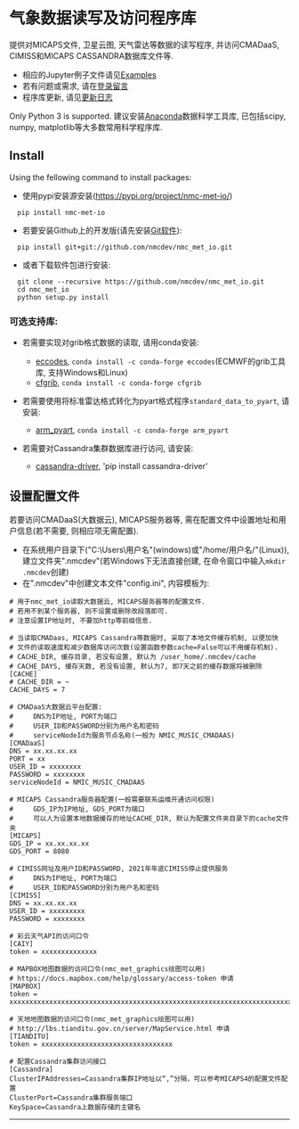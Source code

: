 # 气象数据读写及访问程序库

提供对MICAPS文件, 卫星云图, 天气雷达等数据的读写程序, 并访问CMADaaS, CIMISS和MICAPS CASSANDRA数据库文件等.

* 相应的Jupyter例子文件请见[Examples](https://nbviewer.jupyter.org/github/nmcdev/nmc_met_io/tree/master/examples/)
* 若有问题或需求, 请在[登录留言](https://github.com/nmcdev/nmc_met_io/issues)
* 程序库更新, 请见[更新日志](https://github.com/nmcdev/nmc_met_io/wiki/%E6%9B%B4%E6%96%B0%E6%97%A5%E5%BF%97)

Only Python 3 is supported.
建议安装[Anaconda](https://www.anaconda.com/products/individual)数据科学工具库,
已包括scipy, numpy, matplotlib等大多数常用科学程序库.

## Install

Using the fellowing command to install packages:

* 使用pypi安装源安装(https://pypi.org/project/nmc-met-io/)
```
  pip install nmc-met-io
```
* 若要安装Github上的开发版(请先安装[Git软件](https://git-scm.com/)):
```
  pip install git+git://github.com/nmcdev/nmc_met_io.git
```
* 或者下载软件包进行安装:
```
  git clone --recursive https://github.com/nmcdev/nmc_met_io.git
  cd nmc_met_io
  python setup.py install
```

### 可选支持库:

* 若需要实现对grib格式数据的读取, 请用conda安装:
  - [eccodes](https://software.ecmwf.int/wiki/display/ECC/ecCodes+Home), `conda install -c conda-forge eccodes`(ECMWF的grib工具库, 支持Windows和Linux)
  - [cfgrib](https://github.com/ecmwf/cfgrib), `conda install -c conda-forge cfgrib`

* 若需要使用将标准雷达格式转化为pyart格式程序`standard_data_to_pyart`, 请安装:
  - [arm_pyart](http://arm-doe.github.io/pyart/), `conda install -c conda-forge arm_pyart`

* 若需要对Cassandra集群数据库进行访问, 请安装:
  - [cassandra-driver](https://pypi.org/project/cassandra-driver/), 'pip install cassandra-driver'

## 设置配置文件
若要访问CMADaaS(大数据云), MICAPS服务器等, 需在配置文件中设置地址和用户信息(若不需要, 则相应项无需配置).

* 在系统用户目录下("C:\Users\用户名"(windows)或"/home/用户名/"(Linux)), 建立文件夹".nmcdev"(若Windows下无法直接创建, 在命令窗口中输入`mkdir .nmcdev`创建)
* 在".nmcdev"中创建文本文件"config.ini", 内容模板为:
  
```
# 用于nmc_met_io读取大数据云, MICAPS服务器等的配置文件.
# 若用不到某个服务器, 则不设置或删除改段落即可.
# 注意设置IP地址时, 不要加http等前缀信息.

# 当读取CMADaas, MICAPS Cassandra等数据时, 采取了本地文件缓存机制, 以便加快
# 文件的读取速度和减少数据库访问次数(设置函数参数cache=False可以不用缓存机制).
# CACHE_DIR, 缓存目录, 若没有设置, 默认为 /user_home/.nmcdev/cache
# CACHE_DAYS, 缓存天数, 若没有设置, 默认为7, 即7天之前的缓存数据将被删除
[CACHE]
# CACHE_DIR = ~
CACHE_DAYS = 7

# CMADaaS大数据云平台配置:
#     DNS为IP地址, PORT为端口
#     USER_ID和PASSWORD分别为用户名和密码
#     serviceNodeId为服务节点名称(一般为 NMIC_MUSIC_CMADAAS)
[CMADaaS]
DNS = xx.xx.xx.xx
PORT = xx
USER_ID = xxxxxxxx
PASSWORD = xxxxxxxx
serviceNodeId = NMIC_MUSIC_CMADAAS

# MICAPS Cassandra服务器配置(一般需要联系运维开通访问权限)
#     GDS_IP为IP地址, GDS_PORT为端口
#     可以人为设置本地数据缓存的地址CACHE_DIR, 默认为配置文件夹目录下的cache文件夹
[MICAPS]
GDS_IP = xx.xx.xx.xx
GDS_PORT = 8080

# CIMISS网址及用户ID和PASSWORD, 2021年年底CIMISS停止提供服务
#     DNS为IP地址, PORT为端口
#     USER_ID和PASSWORD分别为用户名和密码
[CIMISS]
DNS = xx.xx.xx.xx
USER_ID = xxxxxxxxx
PASSWORD = xxxxxxxx

# 彩云天气API的访问口令
[CAIY]
token = xxxxxxxxxxxxxx

# MAPBOX地图数据的访问口令(nmc_met_graphics绘图可以用)
# https://docs.mapbox.com/help/glossary/access-token 申请
[MAPBOX]
token = xxxxxxxxxxxxxxxxxxxxxxxxxxxxxxxxxxxxxxxxxxxxxxxxxxxxxxxxxxxxxxxxxxxxxxxxx

# 天地地图数据的访问口令(nmc_met_graphics绘图可以用)
# http://lbs.tianditu.gov.cn/server/MapService.html 申请
[TIANDITU]
token = xxxxxxxxxxxxxxxxxxxxxxxxxxxxxxxxx

# 配置Cassandra集群访问接口
[Cassandra]
ClusterIPAddresses=Cassandra集群IP地址以“,”分隔，可以参考MICAPS4的配置文件配置
ClusterPort=Cassandra集群服务端口
KeySpace=Cassandra上数据存储的主键名

```

---
